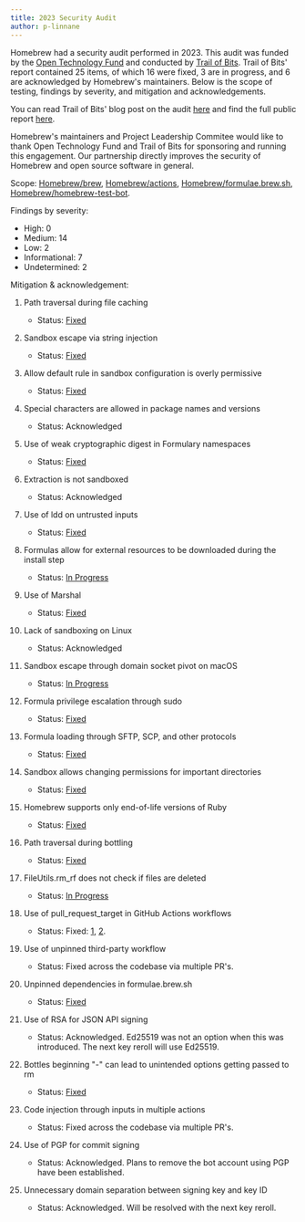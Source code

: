```yaml
---
title: 2023 Security Audit
author: p-linnane
---
```


Homebrew had a security audit performed in 2023. This audit was funded by the [Open Technology Fund](https://www.usagm.gov/networks/otf/) and conducted by [Trail of Bits](https://www.trailofbits.com). Trail of Bits' report contained 25 items, of which 16 were fixed, 3 are in progress, and 6 are acknowledged by Homebrew's maintainers. Below is the scope of testing, findings by severity, and mitigation and acknowledgements.

You can read Trail of Bits' blog post on the audit [here](https://blog.trailofbits.com/2024/07/30/our-audit-of-homebrew/) and find the full public report [here](https://github.com/trailofbits/publications/blob/eb9344f2261031a4be1be2f223e9b5bc535be6b9/reviews/2023-08-28-homebrew-securityreview.pdf).

Homebrew's maintainers and Project Leadership Commitee would like to thank Open Technology Fund and Trail of Bits for sponsoring and running this engagement. Our partnership directly improves the security of Homebrew and open source software in general.

Scope: [Homebrew/brew](https://github.com/Homebrew/brew), [Homebrew/actions](https://github.com/Homebrew/actions), [Homebrew/formulae.brew.sh](https://github.com/Homebrew/formulae.brew.sh), [Homebrew/homebrew-test-bot](https://github.com/Homebrew/homebrew-test-bot).

Findings by severity:

- High: 0
- Medium: 14
- Low: 2
- Informational: 7
- Undetermined: 2

Mitigation & acknowledgement:

1. Path traversal during file caching
    - Status: [Fixed](https://github.com/Homebrew/brew/commit/5aebde3ffdb38a7087ac992af144c957dd802788)

2. Sandbox escape via string injection
    - Status: [Fixed](https://github.com/Homebrew/brew/pull/17700/commits/f4e5e0c716585b072b5a401602f7847272ae5d4a)

3. Allow default rule in sandbox configuration is overly permissive
    - Status: [Fixed](https://github.com/Homebrew/brew/commit/fea65f760332a26c116de4b675e07f679bf95b1c)

4. Special characters are allowed in package names and versions
    - Status: Acknowledged

5. Use of weak cryptographic digest in Formulary namespaces
    - Status: [Fixed](https://github.com/Homebrew/brew/commit/310b5ecbe7c578c850f35d88b3ba9adbb291fc83)

6. Extraction is not sandboxed
    - Status: Acknowledged

7. Use of ldd on untrusted inputs
    - Status: [Fixed](https://github.com/Homebrew/brew/commit/0fc9c9f81e2a740d733062e1b47df2b49a8363c6)

8. Formulas allow for external resources to be downloaded during the install step
    - Status: [In Progress](https://github.com/Homebrew/brew/pull/17703)

9. Use of Marshal
    - Status: [Fixed](https://github.com/Homebrew/brew/commit/e466417cdf90c7dc8aab717cc5a591c1f31f9415)

10. Lack of sandboxing on Linux
    - Status: Acknowledged

11. Sandbox escape through domain socket pivot on macOS
    - Status: [In Progress](https://github.com/Homebrew/brew/pull/17734)

12. Formula privilege escalation through sudo
    - Status: [Fixed](https://github.com/Homebrew/brew/pull/17694/commits/2adf25dcaf8d8c66124c5b76b8a41ae228a7bb02)

13. Formula loading through SFTP, SCP, and other protocols
    - Status: [Fixed](https://github.com/Homebrew/brew/pull/17697/commits/8b0a4a98bf10b3441008906632648977b4a4f23e)

14. Sandbox allows changing permissions for important directories
    - Status: [Fixed](https://github.com/Homebrew/brew/commit/92ef6ef7639b08b182fc0d9154cf51561365f749)

15. Homebrew supports only end-of-life versions of Ruby
    - Status: [Fixed](https://github.com/Homebrew/brew/pull/16294/commits/987ebe3d6d0aaa27ab9ca2e95fe807e0718d4378)

16. Path traversal during bottling
    - Status: [Fixed](https://github.com/Homebrew/brew/commit/5aebde3ffdb38a7087ac992af144c957dd802788)

17. FileUtils.rm_rf does not check if files are deleted
    - Status: [In Progress](https://github.com/Homebrew/brew/pull/17705)

18. Use of pull_request_target in GitHub Actions workflows
    - Status: Fixed: [1](https://github.com/Homebrew/brew/commit/b9da669ef25c7da0757f5ae1d418985b19efb321), [2](https://github.com/Homebrew/actions/commit/323fc6399f7ddf2cb6ee7eb9d900dcd4deee76ec).

19. Use of unpinned third-party workflow
    - Status: Fixed across the codebase via multiple PR's.

20. Unpinned dependencies in formulae.brew.sh
    - Status: [Fixed](https://github.com/Homebrew/formulae.brew.sh/commit/83ae27233abbf7b59db9aeb5bae311ecabf1add8)

21. Use of RSA for JSON API signing
    - Status: Acknowledged. Ed25519 was not an option when this was introduced. The next key reroll will use Ed25519.

22. Bottles beginning "-" can lead to unintended options getting passed to rm
    - Status: [Fixed](https://github.com/Homebrew/homebrew-test-bot/pull/1062/commits/5565ba609cb6456d22741751465f088b44209813)

23. Code injection through inputs in multiple actions
    - Status: Fixed across the codebase via multiple PR's.

24. Use of PGP for commit signing
    - Status: Acknowledged. Plans to remove the bot account using PGP have been established.

25. Unnecessary domain separation between signing key and key ID
    - Status: Acknowledged. Will be resolved with the next key reroll.
